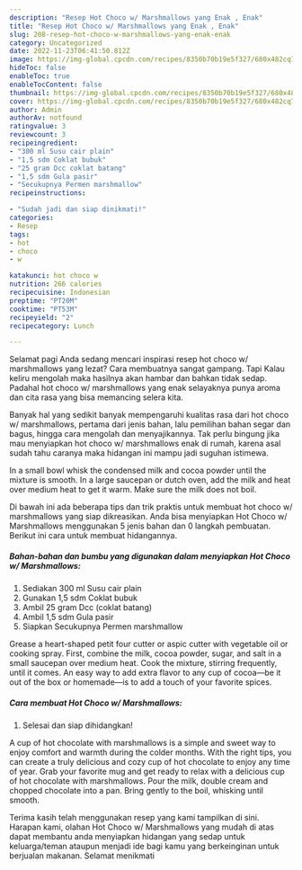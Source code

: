 ```yaml
---
description: "Resep Hot Choco w/ Marshmallows yang Enak , Enak"
title: "Resep Hot Choco w/ Marshmallows yang Enak , Enak"
slug: 208-resep-hot-choco-w-marshmallows-yang-enak-enak
category: Uncategorized
date: 2022-11-23T06:41:50.812Z
image: https://img-global.cpcdn.com/recipes/8350b70b19e5f327/680x482cq70/hot-choco-w-marshmallows-foto-resep-utama.jpg
hideToc: false
enableToc: true
enableTocContent: false
thumbnail: https://img-global.cpcdn.com/recipes/8350b70b19e5f327/680x482cq70/hot-choco-w-marshmallows-foto-resep-utama.jpg
cover: https://img-global.cpcdn.com/recipes/8350b70b19e5f327/680x482cq70/hot-choco-w-marshmallows-foto-resep-utama.jpg
author: Admin
authorAv: notfound
ratingvalue: 3
reviewcount: 3
recipeingredient:
- "300 ml Susu cair plain"
- "1,5 sdm Coklat bubuk"
- "25 gram Dcc coklat batang"
- "1,5 sdm Gula pasir"
- "Secukupnya Permen marshmallow"
recipeinstructions:

- "Sudah jadi dan siap dinikmati!"
categories:
- Resep
tags:
- hot
- choco
- w

katakunci: hot choco w 
nutrition: 266 calories
recipecuisine: Indonesian
preptime: "PT20M"
cooktime: "PT53M"
recipeyield: "2"
recipecategory: Lunch

---
```



Selamat pagi Anda sedang mencari inspirasi resep hot choco w/ marshmallows yang lezat? Cara membuatnya sangat gampang. Tapi Kalau keliru mengolah maka hasilnya akan hambar dan bahkan tidak sedap. Padahal hot choco w/ marshmallows yang enak selayaknya punya aroma dan cita rasa yang bisa memancing selera kita.


Banyak hal yang sedikit banyak mempengaruhi kualitas rasa dari hot choco w/ marshmallows, pertama dari jenis bahan, lalu pemilihan bahan segar dan bagus, hingga cara mengolah dan menyajikannya. Tak perlu bingung jika mau menyiapkan hot choco w/ marshmallows enak di rumah, karena asal sudah tahu caranya maka hidangan ini mampu jadi suguhan istimewa.

In a small bowl whisk the condensed milk and cocoa powder until the mixture is smooth. In a large saucepan or dutch oven, add the milk and heat over medium heat to get it warm. Make sure the milk does not boil.


Di bawah ini ada beberapa tips dan trik praktis untuk membuat hot choco w/ marshmallows yang siap dikreasikan. Anda bisa menyiapkan Hot Choco w/ Marshmallows menggunakan 5 jenis bahan dan 0 langkah pembuatan. Berikut ini cara untuk membuat hidangannya.

<!--inarticleads1-->

##### Bahan-bahan dan bumbu yang digunakan dalam menyiapkan Hot Choco w/ Marshmallows:

1. Sediakan 300 ml Susu cair plain
1. Gunakan 1,5 sdm Coklat bubuk
1. Ambil 25 gram Dcc (coklat batang)
1. Ambil 1,5 sdm Gula pasir
1. Siapkan Secukupnya Permen marshmallow


Grease a heart-shaped petit four cutter or aspic cutter with vegetable oil or cooking spray. First, combine the milk, cocoa powder, sugar, and salt in a small saucepan over medium heat. Cook the mixture, stirring frequently, until it comes. An easy way to add extra flavor to any cup of cocoa—be it out of the box or homemade—is to add a touch of your favorite spices. 

<!--inarticleads2-->

##### Cara membuat Hot Choco w/ Marshmallows:


1. Selesai dan siap dihidangkan!

A cup of hot chocolate with marshmallows is a simple and sweet way to enjoy comfort and warmth during the colder months. With the right tips, you can create a truly delicious and cozy cup of hot chocolate to enjoy any time of year. Grab your favorite mug and get ready to relax with a delicious cup of hot chocolate with marshmallows. Pour the milk, double cream and chopped chocolate into a pan. Bring gently to the boil, whisking until smooth. 

Terima kasih telah menggunakan resep yang kami tampilkan di sini. Harapan kami, olahan Hot Choco w/ Marshmallows yang mudah di atas dapat membantu anda menyiapkan hidangan yang sedap untuk keluarga/teman ataupun menjadi ide bagi kamu yang berkeinginan untuk berjualan makanan. Selamat menikmati
